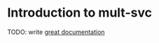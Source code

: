 # Introduction to mult-svc

TODO: write [great documentation](http://jacobian.org/writing/what-to-write/)
